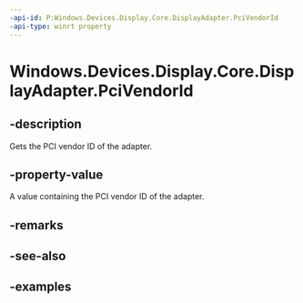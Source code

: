 ```yaml
---
-api-id: P:Windows.Devices.Display.Core.DisplayAdapter.PciVendorId
-api-type: winrt property
---
```


<!-- Property syntax.
public uint PciVendorId { get; }
-->

# Windows.Devices.Display.Core.DisplayAdapter.PciVendorId

## -description
Gets the PCI vendor ID of the adapter.

## -property-value
A value containing the PCI vendor ID of the adapter.

## -remarks

## -see-also

## -examples
